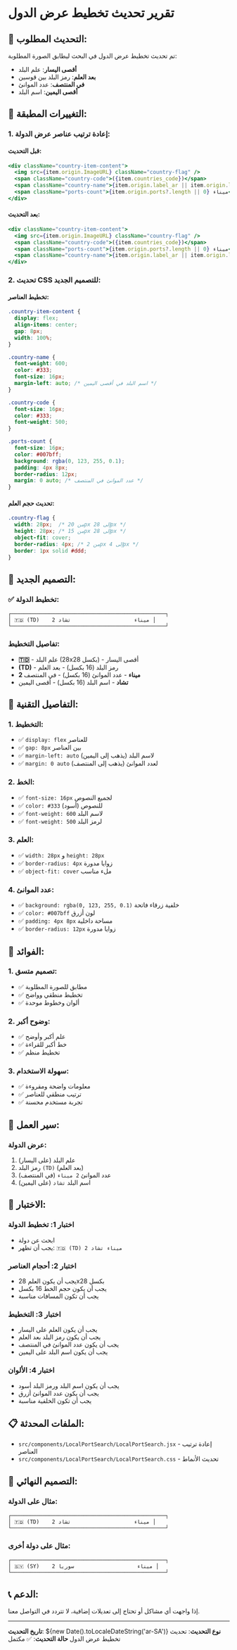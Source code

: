 # تقرير تحديث تخطيط عرض الدول

## 🎨 التحديث المطلوب:

تم تحديث تخطيط عرض الدول في البحث ليطابق الصورة المطلوبة:
- **أقصى اليسار**: علم البلد
- **بعد العلم**: رمز البلد بين قوسين
- **في المنتصف**: عدد الموانئ
- **أقصى اليمين**: اسم البلد

## 🔧 التغييرات المطبقة:

### **1. إعادة ترتيب عناصر عرض الدولة:**

#### **قبل التحديث:**
```jsx
<div className="country-item-content">
  <img src={item.origin.ImageURL} className="country-flag" />
  <span className="country-code">({item.countries_code})</span>
  <span className="country-name">{item.origin.label_ar || item.origin.label}</span>
  <span className="ports-count">{item.origin.ports?.length || 0} ميناء</span>
</div>
```

#### **بعد التحديث:**
```jsx
<div className="country-item-content">
  <img src={item.origin.ImageURL} className="country-flag" />
  <span className="country-code">({item.countries_code})</span>
  <span className="ports-count">{item.origin.ports?.length || 0} ميناء</span>
  <span className="country-name">{item.origin.label_ar || item.origin.label}</span>
</div>
```

### **2. تحديث CSS للتصميم الجديد:**

#### **تخطيط العناصر:**
```css
.country-item-content {
  display: flex;
  align-items: center;
  gap: 8px;
  width: 100%;
}

.country-name {
  font-weight: 600;
  color: #333;
  font-size: 16px;
  margin-left: auto; /* اسم البلد في أقصى اليمين */
}

.country-code {
  font-size: 16px;
  color: #333;
  font-weight: 500;
}

.ports-count {
  font-size: 16px;
  color: #007bff;
  background: rgba(0, 123, 255, 0.1);
  padding: 4px 8px;
  border-radius: 12px;
  margin: 0 auto; /* عدد الموانئ في المنتصف */
}
```

#### **تحديث حجم العلم:**
```css
.country-flag {
  width: 28px;  /* من 20px إلى 28px */
  height: 28px; /* من 15px إلى 28px */
  object-fit: cover;
  border-radius: 4px; /* من 2px إلى 4px */
  border: 1px solid #ddd;
}
```

## 🎨 التصميم الجديد:

### **✅ تخطيط الدولة:**
```
┌─────────────────────────────────────────────────┐
│ 🇹🇩 (TD)    2 ميناء                    تشاد │
└─────────────────────────────────────────────────┘
```

### **تفاصيل التخطيط:**
- **🇹🇩** - علم البلد (28x28 بكسل) - أقصى اليسار
- **(TD)** - رمز البلد (16 بكسل) - بعد العلم
- **2 ميناء** - عدد الموانئ (16 بكسل) - في المنتصف
- **تشاد** - اسم البلد (16 بكسل) - أقصى اليمين

## 🔧 التفاصيل التقنية:

### **1. التخطيط:**
- ✅ `display: flex` للعناصر
- ✅ `gap: 8px` بين العناصر
- ✅ `margin-left: auto` لاسم البلد (يذهب إلى اليمين)
- ✅ `margin: 0 auto` لعدد الموانئ (يذهب إلى المنتصف)

### **2. الخط:**
- ✅ `font-size: 16px` لجميع النصوص
- ✅ `color: #333` (أسود) للنصوص
- ✅ `font-weight: 600` لاسم البلد
- ✅ `font-weight: 500` لرمز البلد

### **3. العلم:**
- ✅ `width: 28px` و `height: 28px`
- ✅ `border-radius: 4px` زوايا مدورة
- ✅ `object-fit: cover` ملء مناسب

### **4. عدد الموانئ:**
- ✅ `background: rgba(0, 123, 255, 0.1)` خلفية زرقاء فاتحة
- ✅ `color: #007bff` لون أزرق
- ✅ `padding: 4px 8px` مساحة داخلية
- ✅ `border-radius: 12px` زوايا مدورة

## 🎯 الفوائد:

### **1. تصميم متسق:**
- ✅ مطابق للصورة المطلوبة
- ✅ تخطيط منطقي وواضح
- ✅ ألوان وخطوط موحدة

### **2. وضوح أكبر:**
- ✅ علم أكبر وأوضح
- ✅ خط أكبر للقراءة
- ✅ تخطيط منظم

### **3. سهولة الاستخدام:**
- ✅ معلومات واضحة ومقروءة
- ✅ ترتيب منطقي للعناصر
- ✅ تجربة مستخدم محسنة

## 🔄 سير العمل:

### **عرض الدولة:**
1. علم البلد (على اليسار)
2. رمز البلد `(TD)` (بعد العلم)
3. عدد الموانئ `2 ميناء` (في المنتصف)
4. اسم البلد `تشاد` (على اليمين)

## 🧪 الاختبار:

### **اختبار 1: تخطيط الدولة**
- ابحث عن دولة
- يجب أن تظهر: `🇹🇩 (TD) 2 ميناء تشاد`

### **اختبار 2: أحجام العناصر**
- يجب أن يكون العلم 28x28 بكسل
- يجب أن يكون حجم الخط 16 بكسل
- يجب أن تكون المسافات مناسبة

### **اختبار 3: التخطيط**
- يجب أن يكون العلم على اليسار
- يجب أن يكون رمز البلد بعد العلم
- يجب أن يكون عدد الموانئ في المنتصف
- يجب أن يكون اسم البلد على اليمين

### **اختبار 4: الألوان**
- يجب أن يكون اسم البلد ورمز البلد أسود
- يجب أن يكون عدد الموانئ أزرق
- يجب أن تكون الخلفية مناسبة

## 📋 الملفات المحدثة:

- `src/components/LocalPortSearch/LocalPortSearch.jsx` - إعادة ترتيب العناصر
- `src/components/LocalPortSearch/LocalPortSearch.css` - تحديث الأنماط

## 🎨 التصميم النهائي:

### **مثال على الدولة:**
```
┌─────────────────────────────────────────────────┐
│ 🇹🇩 (TD)    2 ميناء                    تشاد │
└─────────────────────────────────────────────────┘
```

### **مثال على دولة أخرى:**
```
┌─────────────────────────────────────────────────┐
│ 🇸🇾 (SY)    2 ميناء                    سوريا │
└─────────────────────────────────────────────────┘
```

## 📞 الدعم:

إذا واجهت أي مشاكل أو تحتاج إلى تعديلات إضافية، لا تتردد في التواصل معنا.

---

**تاريخ التحديث**: ${new Date().toLocaleDateString('ar-SA')}
**نوع التحديث**: تحديث تخطيط عرض الدول
**حالة التحديث**: ✅ مكتمل



